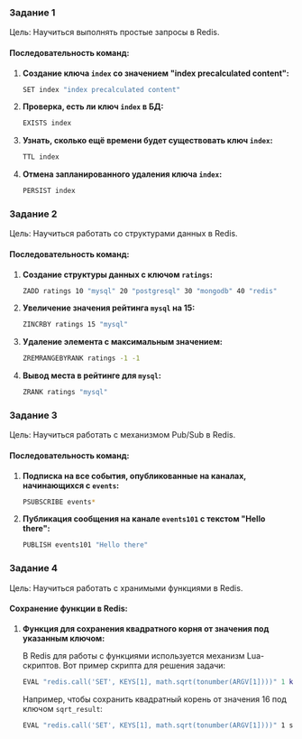 ### Задание 1

Цель: Научиться выполнять простые запросы в Redis.

#### Последовательность команд:

1. **Создание ключа `index` со значением "index precalculated content":**
   ```bash
   SET index "index precalculated content"
   ```

2. **Проверка, есть ли ключ `index` в БД:**
   ```bash
   EXISTS index
   ```

3. **Узнать, сколько ещё времени будет существовать ключ `index`:**
   ```bash
   TTL index
   ```

4. **Отмена запланированного удаления ключа `index`:**
   ```bash
   PERSIST index
   ```

### Задание 2

Цель: Научиться работать со структурами данных в Redis.

#### Последовательность команд:

1. **Создание структуры данных с ключом `ratings`:**
   ```bash
   ZADD ratings 10 "mysql" 20 "postgresql" 30 "mongodb" 40 "redis"
   ```

2. **Увеличение значения рейтинга `mysql` на 15:**
   ```bash
   ZINCRBY ratings 15 "mysql"
   ```

3. **Удаление элемента с максимальным значением:**
   ```bash
   ZREMRANGEBYRANK ratings -1 -1
   ```

4. **Вывод места в рейтинге для `mysql`:**
   ```bash
   ZRANK ratings "mysql"
   ```

### Задание 3

Цель: Научиться работать с механизмом Pub/Sub в Redis.

#### Последовательность команд:

1. **Подписка на все события, опубликованные на каналах, начинающихся с `events`:**
   ```bash
   PSUBSCRIBE events*
   ```

2. **Публикация сообщения на канале `events101` с текстом "Hello there":**
   ```bash
   PUBLISH events101 "Hello there"
   ```

### Задание 4

Цель: Научиться работать с хранимыми функциями в Redis.

#### Сохранение функции в Redis:

1. **Функция для сохранения квадратного корня от значения под указанным ключом:**

   В Redis для работы с функциями используется механизм Lua-скриптов. Вот пример скрипта для решения задачи:

   ```lua
   EVAL "redis.call('SET', KEYS[1], math.sqrt(tonumber(ARGV[1])))" 1 key value
   ```

   Например, чтобы сохранить квадратный корень от значения 16 под ключом `sqrt_result`:

   ```bash
   EVAL "redis.call('SET', KEYS[1], math.sqrt(tonumber(ARGV[1])))" 1 sqrt_result 16
   ```
   